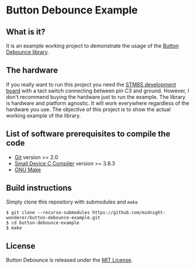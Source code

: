 # Button Debounce Example

## What is it?

It is an example working project to demonstrate the usage of the [Button Debounce library](https://github.com/the-cave/button-debounce).

## The hardware

If you really want to run this project you need the [STM8S development board](https://web.archive.org/web/20160623002534/https://www.cnx-software.com/2015/01/18/one-dollar-development-board/) with a tact switch connecting between pin C3 and ground. However, I don't recommend buying the hardware just to run the example. The library is hardware and platform agnostic. It will work everywhere regardless of the hardware you use. The objective of this project is to show the actual working example of the library.

## List of software prerequisites to compile the code

* [Git](https://git-scm.com/) version >= 2.0
* [Small Device C Compiler](http://sdcc.sourceforge.net/) version >= 3.8.3
* [GNU Make](https://www.gnu.org/software/make/)

## Build instructions

Simply clone this repository with submodules and `make`
```
$ git clone --recurse-submodules https://github.com/midnight-wonderer/button-debounce-example.git
$ cd button-debounce-example
$ make
```

## License

Button Debounce is released under the [MIT License](https://opensource.org/licenses/MIT).
